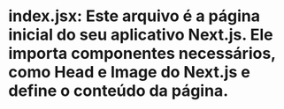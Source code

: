 # index.jsx: Este arquivo é a página inicial do seu aplicativo Next.js. Ele importa componentes necessários, como Head e Image do Next.js e define o conteúdo da página.